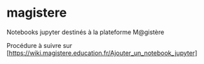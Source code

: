 # magistere
Notebooks jupyter destinés à la plateforme M@gistère

Procédure à suivre sur [https://wiki.magistere.education.fr/Ajouter_un_notebook_jupyter]
